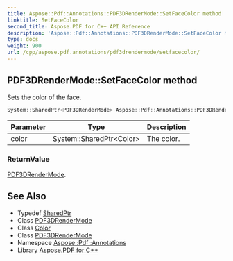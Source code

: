 ```yaml
---
title: Aspose::Pdf::Annotations::PDF3DRenderMode::SetFaceColor method
linktitle: SetFaceColor
second_title: Aspose.PDF for C++ API Reference
description: 'Aspose::Pdf::Annotations::PDF3DRenderMode::SetFaceColor method. Sets the color of the face in C++.'
type: docs
weight: 900
url: /cpp/aspose.pdf.annotations/pdf3drendermode/setfacecolor/
---
```

## PDF3DRenderMode::SetFaceColor method


Sets the color of the face.

```cpp
System::SharedPtr<PDF3DRenderMode> Aspose::Pdf::Annotations::PDF3DRenderMode::SetFaceColor(System::SharedPtr<Color> color)
```


| Parameter | Type | Description |
| --- | --- | --- |
| color | System::SharedPtr\<Color\> | The color. |

### ReturnValue

[PDF3DRenderMode](../).

## See Also

* Typedef [SharedPtr](../../../system/sharedptr/)
* Class [PDF3DRenderMode](../)
* Class [Color](../../../aspose.pdf/color/)
* Class [PDF3DRenderMode](../)
* Namespace [Aspose::Pdf::Annotations](../../)
* Library [Aspose.PDF for C++](../../../)
